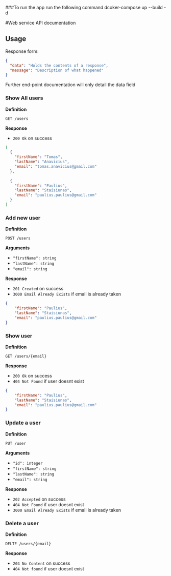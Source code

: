 ###To run the app run the following command
dcoker-compose up --build -d 


#Web service API documentation

## Usage

Response form:

```json
{
  "data": "Holds the contents of a response",
  "message": "Description of what happened"
}
```

Further end-point documentation will only detail the data field

### Show All users

**Definition**

`GET /users`

**Response**

- `200 Ok` on success

```json
[
  {
    "firstName": "Tomas",
    "lastName": "Anavicius",
    "email": "tomas.anavicius@gmail.com"
  },
  
  {
    "firstName": "Paulius",
    "lastName": "Staisiunas",
    "email": "paulius.paulius@gmail.com"
  }
]
```

### Add new user

**Definition**

`POST /users`

**Arguments**

- `"firstName": string`
- `"lastName": string`
- `"email": string`

**Response**

- `201 Created` on success
- `3000 Email Already Exists` if email is already taken 

```json
{
    "firstName": "Paulius",
    "lastName": "Staisiunas",
    "email": "paulius.paulius@gmail.com"
}
```

### Show user

**Definition**

`GET /users/{email}`

**Response**

- `200 Ok` on success
- `404 Not Found` if user doesnt exist

```json
{
    "firstName": "Paulius",
    "lastName": "Staisiunas",
    "email": "paulius.paulius@gmail.com"
}
```

### Update a user

**Definition**

`PUT /user`

**Arguments**

- `"id": integer`
- `"firstName": string`
- `"lastName": string`
- `"email": string`

**Response**

- `202 Accepted` on success
- `404 Not Found` if user doesnt exist
- `3000 Email Already Exists` if email is already taken 

### Delete a user

**Definition**

`DELTE /users/{email}`

**Response**

- `204 No Content` on success
- `404 Not found` if user doesnt exist